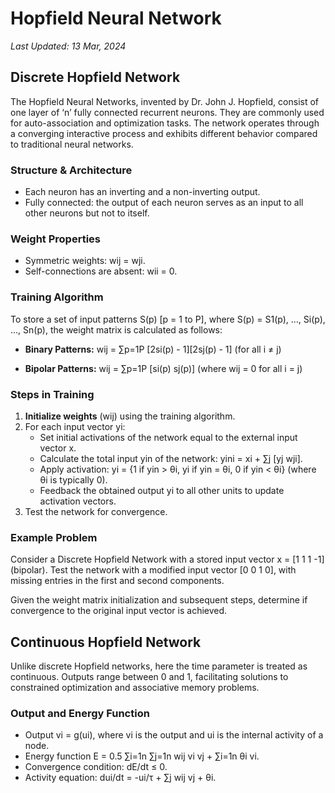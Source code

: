 # Hopfield Neural Network
*Last Updated: 13 Mar, 2024*

## Discrete Hopfield Network

The Hopfield Neural Networks, invented by Dr. John J. Hopfield, consist of one layer of ‘n’ fully connected recurrent neurons. They are commonly used for auto-association and optimization tasks. The network operates through a converging interactive process and exhibits different behavior compared to traditional neural networks.

### Structure & Architecture

- Each neuron has an inverting and a non-inverting output.
- Fully connected: the output of each neuron serves as an input to all other neurons but not to itself.

### Weight Properties

- Symmetric weights: wij = wji.
- Self-connections are absent: wii = 0.

### Training Algorithm

To store a set of input patterns S(p) [p = 1 to P], where S(p) = S1(p), ..., Si(p), ..., Sn(p), the weight matrix is calculated as follows:

- **Binary Patterns:**
  wij = ∑p=1P [2si(p) - 1][2sj(p) - 1] (for all i ≠ j)

- **Bipolar Patterns:**
  wij = ∑p=1P [si(p) sj(p)] (where wij = 0 for all i = j)

### Steps in Training

1. **Initialize weights** (wij) using the training algorithm.
2. For each input vector yi:
   - Set initial activations of the network equal to the external input vector x.
   - Calculate the total input yin of the network: yini = xi + ∑j [yj wji].
   - Apply activation: yi = {1 if yin > θi, yi if yin = θi, 0 if yin < θi} (where θi is typically 0).
   - Feedback the obtained output yi to all other units to update activation vectors.
3. Test the network for convergence.

### Example Problem

Consider a Discrete Hopfield Network with a stored input vector x = [1 1 1 -1] (bipolar). Test the network with a modified input vector [0 0 1 0], with missing entries in the first and second components.

Given the weight matrix initialization and subsequent steps, determine if convergence to the original input vector is achieved.

## Continuous Hopfield Network

Unlike discrete Hopfield networks, here the time parameter is treated as continuous. Outputs range between 0 and 1, facilitating solutions to constrained optimization and associative memory problems.

### Output and Energy Function

- Output vi = g(ui), where vi is the output and ui is the internal activity of a node.
- Energy function E = 0.5 ∑i=1n ∑j=1n wij vi vj + ∑i=1n θi vi.
- Convergence condition: dE/dt ≤ 0.
- Activity equation: dui/dt = -ui/τ + ∑j wij vj + θi.

